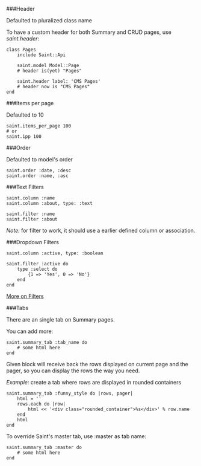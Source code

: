 
###Header

Defaulted to pluralized class name

To have a custom header for both Summary and CRUD pages, use *saint.header*:

    class Pages
        include Saint::Api

        saint.model Model::Page
        # header is(yet) "Pages"

        saint.header label: 'CMS Pages'
        # header now is "CMS Pages"
    end

###Items per page

Defaulted to 10

    saint.items_per_page 100
    # or
    saint.ipp 100

###Order

Defaulted to model's order

    saint.order :date, :desc
    saint.order :name, :asc

###Text Filters

    saint.column :name
    saint.column :about, type: :text

    saint.filter :name
    saint.filter :about

*Note:* for filter to work, it should use a earlier defined column or association.

###Dropdown Filters

    saint.column :active, type: :boolean

    saint.filter :active do
        type :select do
            {1 => 'Yes', 0 => 'No'}
        end
    end

[More on Filters](Filters.md)

###Tabs

There are an single tab on Summary pages.

You can add more:

    saint.summary_tab :tab_name do
        # some html here
    end

Given block will receive back the rows displayed on current page and the pager,
so you can display the rows the way you need.

*Example:* create a tab where rows are displayed in rounded containers

    saint.summary_tab :funny_style do |rows, pager|
        html = ''
        rows.each do |row|
            html << '<div class="rounded_container">%s</div>' % row.name
        end
        html
    end

To override Saint's master tab, use :master as tab name:

    saint.summary_tab :master do
        # some html here
    end
